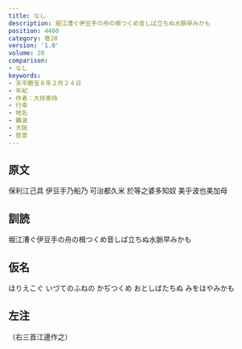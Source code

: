```yaml
---
title: なし
description: 堀江漕ぐ伊豆手の舟の楫つくめ音しば立ちぬ水脈早みかも
position: 4460
category: 巻20
version: '1.0'
volume: 20
comparison:
- なし
keywords:
- 天平勝宝８年２月２４日
- 年紀
- 作者：大伴家持
- 行幸
- 地名
- 難波
- 大阪
- 叙景
---
```


## 原文

保利江己具 伊豆手乃船乃 可治都久米 於等之婆多知奴 美乎波也美加母

## 訓読

堀江漕ぐ伊豆手の舟の楫つくめ音しば立ちぬ水脈早みかも

## 仮名

ほりえこぐ いづてのふねの かぢつくめ おとしばたちぬ みをはやみかも

## 左注

（右三首江邊作之）
